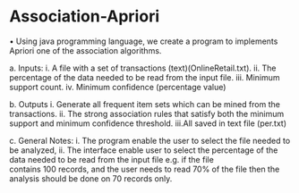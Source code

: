 # Association-Apriori

•	Using java programming language, we create a program to implements Apriori one of the association algorithms.

a.	Inputs: 
    i.	 A file with a set of transactions (text)(OnlineRetail.txt).
    ii.	 The percentage of the data needed to be read from the input file.
    iii. Minimum support count.
    iv.	 Minimum confidence (percentage value)
    
b.	Outputs
    i.	Generate all frequent item sets which can be mined from the transactions.
    ii.	The strong association rules that satisfy both the minimum support and minimum confidence threshold.
    iii.All saved in text file (per.txt)
    
c.	General Notes:
    i.	The program enable the user to select the file needed to be analyzed, 
    ii.	The interface enable user to select the percentage of the data needed to be read from the input file e.g. if the file  
          contains 100 records, and the user needs to read 70% of the file then the analysis should be done on 70 records only.

